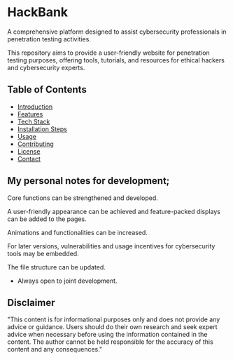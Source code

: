 # HackBank


A comprehensive platform designed to assist cybersecurity professionals in penetration testing activities. 

This repository aims to provide a user-friendly website for penetration testing purposes, offering tools, tutorials, and resources for ethical hackers and cybersecurity experts.

## Table of Contents



- [Introduction](https://github.com/brgkdm/special-bank/blob/main/Documents/introduction.md)
- [Features](https://github.com/brgkdm/special-bank/blob/main/Documents/features.md)
- [Tech Stack](https://github.com/brgkdm/special-bank/blob/main/Documents/tech-stack.md)
- [Installation Steps](https://github.com/brgkdm/special-bank/blob/main/Documents/setup.md)
- [Usage](https://github.com/brgkdm/special-bank/blob/main/Documents/usage.md)
- [Contributing](https://github.com/brgkdm/special-bank/blob/main/Documents/contributing.md)
- [License](https://github.com/brgkdm/special-bank/blob/main/LICENSE)
- [Contact](https://github.com/brgkdm/special-bank/blob/main/Documents/contact.md)

## My personal notes for development;
Core functions can be strengthened and developed.

A user-friendly appearance can be achieved and feature-packed displays can be added to the pages.

Animations and functionalities can be increased.

For later versions, vulnerabilities and usage incentives for cybersecurity tools may be embedded.

The file structure can be updated.

* Always open to joint development.

## Disclaimer
"This content is for informational purposes only and does not provide any advice or guidance. Users should do their own research and seek expert advice when necessary before using the information contained in the content. The author cannot be held responsible for the accuracy of this content and any consequences."
